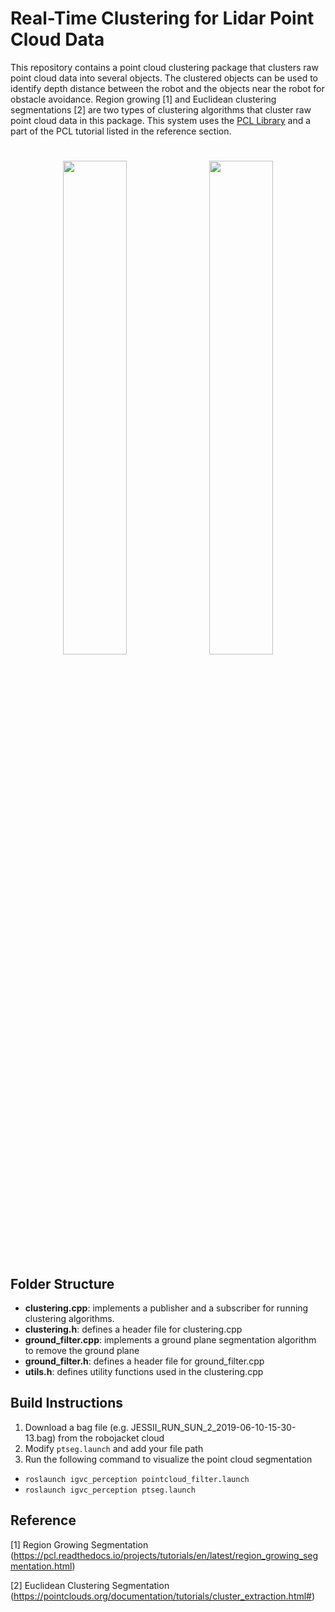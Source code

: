 # Real-Time Clustering for Lidar Point Cloud Data

This repository contains a point cloud clustering package that clusters raw point cloud data into several objects.
The clustered objects can be used to identify depth distance between the robot and the objects near the robot for obstacle avoidance.
Region growing [1] and Euclidean clustering segmentations [2] are two types of clustering algorithms that cluster raw point cloud data in this package. 
This system uses the [PCL Library](https://pcl.readthedocs.io/projects/tutorials/en/latest/index.html) and a part of the PCL tutorial listed in the reference section.

<h1 align="center">
<img src="https://github.com/RoboJackets/igvc-software/blob/feat/pointcloud_clustering/igvc_perception/src/pointcloud_segmentation/example/example.png" width="45%" /> <img src="https://github.com/RoboJackets/igvc-software/blob/feat/pointcloud_clustering/igvc_perception/src/pointcloud_segmentation/example/raw_lidar%20points.png" width="45%" />
</h1>

## Folder Structure 
+ **clustering.cpp**: implements a publisher and a subscriber for running clustering algorithms.
+ **clustering.h**: defines a header file for clustering.cpp
+ **ground_filter.cpp**: implements a ground plane segmentation algorithm to remove the ground plane
+ **ground_filter.h**: defines a header file for ground_filter.cpp
+ **utils.h**: defines utility functions used in the clustering.cpp

## Build Instructions 

1. Download a bag file (e.g. JESSII_RUN_SUN_2_2019-06-10-15-30-13.bag) from the robojacket cloud
2. Modify `ptseg.launch` and add your file path
3. Run the following command to visualize the point cloud segmentation 
+ `roslaunch igvc_perception pointcloud_filter.launch`
+ `roslaunch igvc_perception ptseg.launch` 

## Reference 
[1] Region Growing Segmentation (https://pcl.readthedocs.io/projects/tutorials/en/latest/region_growing_segmentation.html) 

[2] Euclidean Clustering Segmentation (https://pointclouds.org/documentation/tutorials/cluster_extraction.html#)
